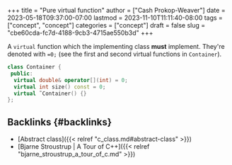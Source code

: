 +++
title = "Pure virtual function"
author = ["Cash Prokop-Weaver"]
date = 2023-05-18T09:37:00-07:00
lastmod = 2023-11-10T11:11:40-08:00
tags = ["concept", "concept"]
categories = ["concept"]
draft = false
slug = "cbe60cda-fc7d-4188-9cb3-4715ae550b3d"
+++

A `virtual` function which the implementing class **must** implement. They're denoted with `=0;` (see the first and second virtual functions in `Container`).

```C++
class Container {
 public:
  virtual double& operator[](int) = 0;
  virtual int size() const = 0;
  virtual ˜Container() {}
};
```


## Backlinks {#backlinks}

-   [Abstract class]({{< relref "c_class.md#abstract-class" >}})
-   [Bjarne Stroustrup | A Tour of C++]({{< relref "bjarne_stroustrup_a_tour_of_c.md" >}})
